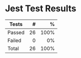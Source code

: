 # Jest Test Results

| Tests  |   # |    % |
| ------ | --: | ---: |
| Passed | 26 | 100% |
| Failed | 0 | 0% |
| Total  | 26 | 100% |